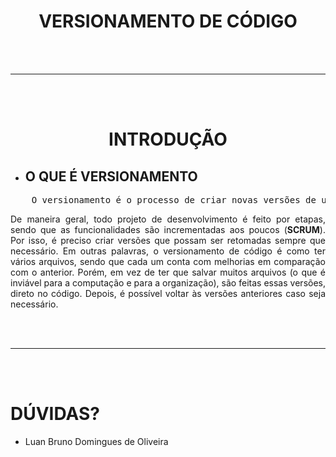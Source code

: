 <h1 style="text-align:center">
    <b>VERSIONAMENTO DE CÓDIGO</b>
</h1>




<br>
<br>
<hr>
<br>
<br>




# <center>**INTRODUÇÃO**</center>

- ## **O QUE É VERSIONAMENTO**
<pre style="text-align:center">
    O versionamento é o processo de criar novas versões de um código toda vez que existir uma mudança <b>significativa</b> nele.
</pre>
<p style="text-align:justify">
    De maneira geral, todo projeto de desenvolvimento é feito por etapas, sendo que as funcionalidades são incrementadas aos poucos (<b>SCRUM</b>). Por isso, é preciso criar versões que possam ser retomadas sempre que necessário. Em outras palavras, o versionamento de código é como ter vários arquivos, sendo que cada um conta com melhorias em comparação com o anterior. Porém, em vez de ter que salvar muitos arquivos (o que é inviável para a computação e para a organização), são feitas essas versões, direto no código. Depois, é possível voltar às versões anteriores caso seja necessário. 
</p>




<br>
<br>
<hr>
<br>
<br>




# **DÚVIDAS?**
- Luan Bruno Domingues de Oliveira